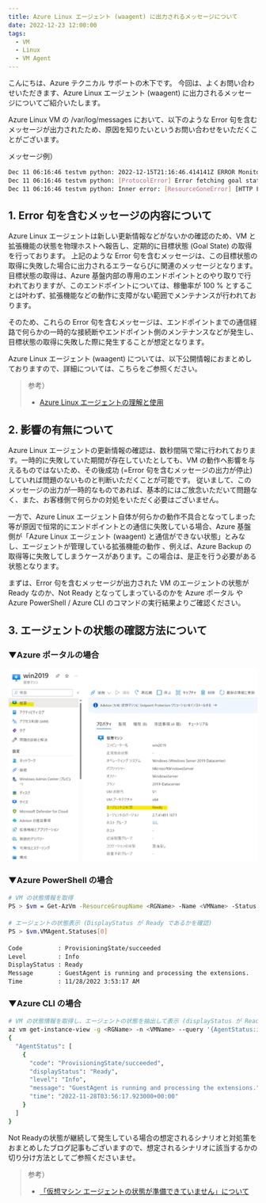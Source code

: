 ```yaml
---
title: Azure Linux エージェント (waagent) に出力されるメッセージについて 
date: 2022-12-23 12:00:00 
tags: 
  - VM 
  - Linux 
  - VM Agent 
---
```


こんにちは、Azure テクニカル サポートの木下です。 
今回は、よくお問い合わせいただきます、Azure Linux エージェント (waagent) に出力されるメッセージについてご紹介いたします。 

<!-- more --> 

Azure Linux VM の /var/log/messages において、以下のような Error 句を含むメッセージが出力されたため、原因を知りたいというお問い合わせをいただくことがございます。 

メッセージ例） 
```sh 
Dec 11 06:16:46 testvm python: 2022-12-15T21:16:46.414141Z ERROR MonitorHandler ExtHandler An error occurred in the monitor thread main loop; will skip the current iteration. 
Dec 11 06:16:46 testvm python: [ProtocolError] Error fetching goal state 
Dec 11 06:16:46 testvm python: Inner error: [ResourceGoneError] [HTTP Failed] [410: Gone] The page you requested was removed. 
``` 

## 1. Error 句を含むメッセージの内容について 

Azure Linux エージェントは新しい更新情報などがないかの確認のため、VM と拡張機能の状態を物理ホストへ報告し、定期的に目標状態 (Goal State) の取得を行っております。 
上記のような Error 句を含むメッセージは、この目標状態の取得に失敗した場合に出力されるエラーならびに関連のメッセージとなります。 
目標状態の取得は、Azure 基盤内部の専用のエンドポイントとのやり取りで行われておりますが、このエンドポイントについては、稼働率が 100 % とすることは叶わず、拡張機能などの動作に支障がない範囲でメンテナンスが行われております。 

そのため、これらの Error 句を含むメッセージは、エンドポイントまでの通信経路で何らかの一時的な接続断やエンドポイント側のメンテナンスなどが発生し、目標状態の取得に失敗した際に発生することが想定となります。 

Azure Linux エージェント (waagent) については、以下公開情報におまとめしておりますので、詳細については、こちらをご参照ください。 

> 参考） 
> - [Azure Linux エージェントの理解と使用]( https://learn.microsoft.com/ja-jp/azure/virtual-machines/extensions/agent-linux ) 

## 2. 影響の有無について 

Azure Linux エージェントの更新情報の確認は、数秒間隔で常に行われております。一時的に失敗していた期間が存在していたとしても、VM の動作へ影響を与えるものではないため、その後成功 (=Error 句を含むメッセージの出力が停止) していれば問題のないものと判断いただくことが可能です。 
従いまして、このメッセージの出力が一時的なものであれば、基本的にはご放念いただいて問題なく、また、お客様側で何らかの対処をいただく必要はございません。 

一方で、Azure Linux エージェント自体が何らかの動作不具合となってしまった等が原因で恒常的にエンドポイントとの通信に失敗している場合、Azure 基盤側が「Azure Linux エージェント (waagent) と通信ができない状態」とみなし、エージェントが管理している拡張機能の動作 、例えば、Azure Backup の取得等に失敗してしまうケースがあります。この場合は、是正を行う必要がある状態となります。 

まずは、Error 句を含むメッセージが出力された VM のエージェントの状態が Ready なのか、Not Ready となってしまっているのかを Azure ポータル や Azure PowerShell / Azure CLI のコマンドの実行結果よりご確認ください。 

## 3. エージェントの状態の確認方法について 

### ▼Azure ポータルの場合 

![](./vmagent-error/vmagent-error01.png) 

### ▼Azure PowerShell の場合 

```sh 
# VM の状態情報を取得 
PS > $vm = Get-AzVm -ResourceGroupName <RGName> -Name <VMName> -Status 

# エージェントの状態表示 (DisplayStatus が Ready であるかを確認) 
PS > $vm.VMAgent.Statuses[0] 

Code          : ProvisioningState/succeeded 
Level         : Info 
DisplayStatus : Ready 
Message       : GuestAgent is running and processing the extensions. 
Time          : 11/28/2022 3:53:17 AM 
``` 

### ▼Azure CLI の場合 

```sh 
# VM の状態情報を取得し、エージェントの状態を抽出して表示 (displayStatus が Ready であるかを確認) 
az vm get-instance-view -g <RGName> -n <VMName> --query '{AgentStatus:instanceView.vmAgent.statuses}' 
{ 
  "AgentStatus": [ 
    { 
      "code": "ProvisioningState/succeeded", 
      "displayStatus": "Ready", 
      "level": "Info", 
      "message": "GuestAgent is running and processing the extensions.", 
      "time": "2022-11-28T03:56:17.923000+00:00" 
    } 
  ] 
} 

``` 

Not Readyの状態が継続して発生している場合の想定されるシナリオと対処策をおまとめしたブログ記事もございますので、想定されるシナリオに該当するかの切り分け方法としてご参照くださいませ。 

> 参考） 
> - [「仮想マシン エージェントの状態が準備できていません」について]( https://jpaztech.github.io/blog/vm/vmagent-notready/) 

 
